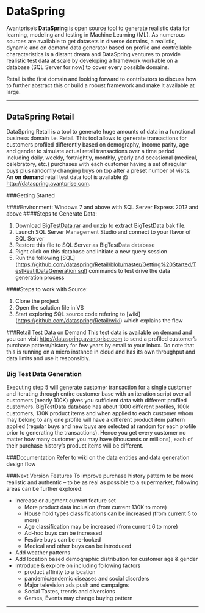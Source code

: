 DataSpring
====================

Avantprise’s **DataSpring** is open source tool to generate realistic data for learning, modeling and testing in Machine Learning (ML). As numerous sources are available to get datasets in diverse domains, a realistic, dynamic and on demand data generator based on profile and controllable characteristics is a distant dream and DataSpring ventures to provide realistic test data at scale by developing a framework workable on a database (SQL Server for now) to cover every possible domains. 

Retail is the first domain and looking forward to contributors to discuss how to further abstract this or build a robust framework and make it available at large.

----------


DataSpring Retail
--------------
DataSpring Retail is a tool to generate huge amounts of data in a functional business domain i.e. Retail. This tool allows to generate transactions for customers profiled differently based on demography, income parity, age and gender to simulate actual retail transactions over a time period including daily, weekly, fortnightly, monthly, yearly and occasional (medical, celebratory, etc.) purchases with each customer having a set of regular buys plus randomly changing buys on top after a preset number of visits.
An **on demand** retail test data tool is available @ http://dataspring.avantprise.com.

###Getting Started

####Environment: 
Windows 7 and above with SQL Server Express 2012 and above 
####Steps to Generate Data:
 1. Download [BigTestData.rar](https://www.dropbox.com/s/jil120c26r9wz95/BigTestData.rar) and unzip to extract BigTestData.bak file. 
 2. Launch SQL Server Management Studio and connect to your flavor of SQL Server
 3. Restore this file to SQL Server as BigTestData database 
 4. Right click on this database and initiate a new query session
 5. Run the following [SQL] (https://github.com/dataspring/Retail/blob/master/Getting%20Started/TestReatilDataGeneration.sql) commands to test drive the data generation process

 ####Steps to work with Source:
 1. Clone the project
 2. Open the solution file in VS
 3. Start exploring SQL source code refering to [wiki] (https://github.com/dataspring/Retail/wiki) which explains the flow


###Retail Test Data on Demand
This test data is available on demand and you can visit http://dataspring.avantprise.com to send a profiled customer’s purchase pattern/history for few years by email to your inbox.
Do note that this is running on a micro instance in cloud and has its own throughput and data limits and use it responsibly.

### Big Test Data Generation
Executing step 5 will generate customer transaction for a single customer and iterating through entire customer base with an iteration script over all customers (nearly 100K) gives you sufficient data with different profiled customers.
BigTestData database has about 1000 different profiles, 100k customers, 130K product items and when applied to each customer whom may belong to any one profile will have a different product item pattern applied (regular buys and new buys are selected at random for each profile prior to generating the transactions). Hence you get every customer no matter how many customer you may have (thousands or millions), each of their purchase history’s product items will be different. 

###Documentation
Refer to wiki on the data entities and data generation design flow

###Next Version Features
To improve purchase history pattern to be more realistic and authentic – to be as real as possible to a supermarket, following areas can be further explored:

 - Increase or augment current feature set
	 - More product data inclusion (from current 130K to more)
	 - House hold types classifications can be increased (from current 5 to more)
	 - Age classification may be increased (from current 6 to more)
	 - Ad-hoc buys can be increased
	 - Festive buys can be re-looked
	 - Medical and other buys can be introduced
 - Add weather patterns
 - Add location based demographic distribution for customer age & gender
 - Introduce & explore on including following factors 
	 - product affinity to a location 
	 - pandemic/endemic diseases and social disorders 
	 - Major television ads push and campaigns
	 - Social Tastes, trends and diversions
	 - Games, Events may change buying pattern



----------